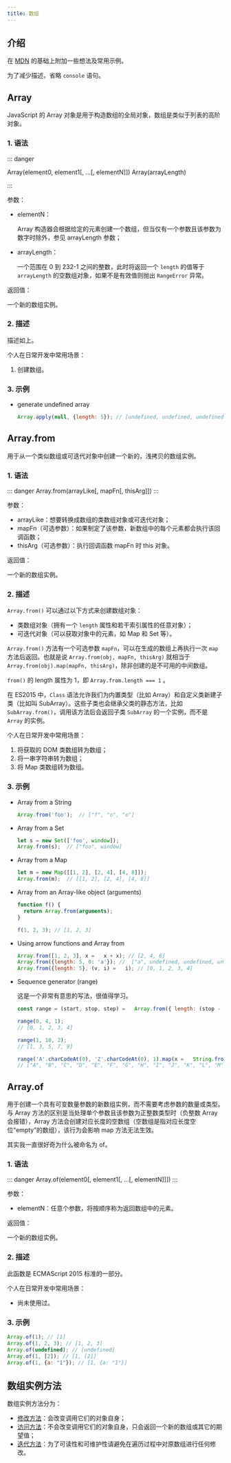 ```yaml
---
title: 数组
---
```


## 介绍

在 [MDN](https://developer.mozilla.org/zh-CN/docs/Web/JavaScript/Reference/Global_Objects/Array) 的基础上附加一些想法及常用示例。

   为了减少描述，省略 `console` 语句。



## Array

JavaScript 的 Array 对象是用于构造数组的全局对象，数组是类似于列表的高阶对象。

### 1. 语法

::: danger

Array(element0, element1[, ...[, elementN]])
Array(arrayLength)

:::

参数：

+ elementN：

  Array 构造器会根据给定的元素创建一个数组，但当仅有一个参数且该参数为数字时除外，参见 arrayLength 参数；

+ arrayLength：

  一个范围在 0 到 232-1 之间的整数，此时将返回一个 `length` 的值等于 `arrayLength` 的空数组对象，如果不是有效值则抛出 `RangeError` 异常。

返回值：

一个新的数组实例。

### 2. 描述

描述如上。

   个人在日常开发中常用场景：
  
   1. 创建数组。

### 3. 示例

+ generate undefined array

  ```js
  Array.apply(null, {length: 5}); // [undefined, undefined, undefined, undefined, undefined]
  ```



## Array.from

用于从一个类似数组或可迭代对象中创建一个新的，浅拷贝的数组实例。

### 1. 语法

::: danger
Array.from(arrayLike[, mapFn[, thisArg]])
:::

参数：

+ arrayLike：想要转换成数组的类数组对象或可迭代对象；
+ mapFn（可选参数）：如果制定了该参数，新数组中的每个元素都会执行该回调函数；
+ thisArg（可选参数）：执行回调函数 mapFn 时 this 对象。

返回值：

一个新的数组实例。

### 2. 描述

`Array.from()` 可以通过以下方式来创建数组对象：

+ 类数组对象（拥有一个 `length` 属性和若干索引属性的任意对象）；
+ 可迭代对象（可以获取对象中的元素，如 Map 和 Set 等）。

`Array.from()` 方法有一个可选参数 `mapFn`，可以在生成的数组上再执行一次 `map` 方法后返回。也就是说 `Array.from(obj, mapFn, thisArg)` 就相当于 `Array.from(obj).map(mapFn, thisArg)`，除非创建的是不可用的中间数组。

`from()` 的 length 属性为 1，即 `Array.from.length === 1` 。

在 ES2015 中，`Class` 语法允许我们为内置类型（比如 Array）和自定义类新建子类（比如叫 SubArray）。这些子类也会继承父类的静态方法，比如 `SubArray.from()`，调用该方法后会返回子类 `SubArray` 的一个实例，而不是 `Array` 的实例。

   个人在日常开发中常用场景：
  
   1. 将获取的 DOM 类数组转为数组；
   2. 将一串字符串转为数组；
   3. 将 Map 类数组转为数组。

### 3. 示例

+ Array from a String

  ```js
  Array.from('foo');  // ["f", "o", "o"]
  ```

+ Array from a Set

  ```js
  let s = new Set(['foo', window]); 
  Array.from(s);  // ["foo", window]
  ```

+ Array from a Map

  ```js
  let m = new Map([[1, 2], [2, 4], [4, 8]]);
  Array.from(m);  // [[1, 2], [2, 4], [4, 8]]
  ```

+ Array from an Array-like object (arguments)

  ```js
  function f() {
    return Array.from(arguments);
  }
  
  f(1, 2, 3); // [1, 2, 3]
  ```

+ Using arrow functions and Array from

  ```js
  Array.from([1, 2, 3], x =   x + x); // [2, 4, 6]
  Array.from({length: 5, 0: 'a'}); //  ["a", undefined, undefined, undefined, undefined]
  Array.from({length: 5}, (v, i) =   i); // [0, 1, 2, 3, 4]
  ```

+ Sequence generator (range)

     这是一个非常有意思的写法，很值得学习。

  ```js
  const range = (start, stop, step) =   Array.from({ length: (stop - start) / step + 1}, (_, i) =   start + (i * step));
  
  range(0, 4, 1);
  // [0, 1, 2, 3, 4] 
  
  range(1, 10, 2); 
  // [1, 3, 5, 7, 9]
  
  range('A'.charCodeAt(0), 'Z'.charCodeAt(0), 1).map(x =   String.fromCharCode(x));
  // ["A", "B", "C", "D", "E", "F", "G", "H", "I", "J", "K", "L", "M", "N", "O", "P", "Q", "R", "S", "T", "U", "V", "W", "X", "Y", "Z"]
  ```

  

## Array.of

用于创建一个具有可变数量参数的新数组实例，而不需要考虑参数的数量或类型。与 Array 方法的区别是当处理单个参数且该参数为正整数类型时（负整数 Array 会报错），Array 方法会创建对应长度的空数组（空数组是指对应长度空位“empty”的数组），该行为会影响 map 方法无法生效。

   其实我一直很好奇为什么被命名为 of。

### 1. 语法

::: danger
Array.of(element0[, element1[, ...[, elementN]]])
:::

参数：

- elementN：任意个参数，将按顺序称为返回数组中的元素。

返回值：

一个新的数组实例。

### 2. 描述

此函数是 ECMAScript 2015 标准的一部分。

   个人在日常开发中常用场景：
  
   + 尚未使用过。

### 3. 示例

```js
Array.of(1); // [1]
Array.of(1, 2, 3); // [1, 2, 3]
Array.of(undefined); // [undefined]
Array.of(1, [2]); // [1, [2]]
Array.of(1, {a: "1"}); // [1, {a: "1"}]
```



## 数组实例方法

数组实例方法分为：

+ [修改方法](/frontend/javascript/array-mutator-methods)：会改变调用它们的对象自身；
+ [访问方法](/frontend/javascript/array-accessor-methods)：不会改变调用它们的对象自身，只会返回一个新的数组或其它的期望值；
+ [迭代方法](/frontend/javascript/array-iteration-methods)：为了可读性和可维护性请避免在遍历过程中对原数组进行任何修改。